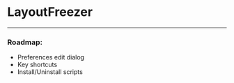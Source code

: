 # LayoutFreezer

---
### Roadmap:
- Preferences edit dialog
- Key shortcuts
- Install/Uninstall scripts